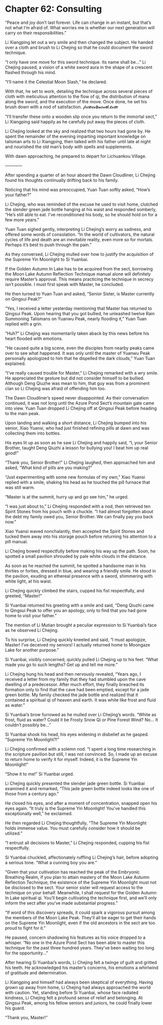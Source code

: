 # Chapter 62: Consulting

“Peace and joy don’t last forever. Life can change in an instant, but that’s not what I’m afraid of. What worries me is whether our next generation will carry on their responsibilities.”

Li Xiangping let out a wry smile and then changed the subject. He handed over a cloth and brush to Li Chejing so that he could document the sword technique.

“I only have one move for this sword technique. Its name shall be...” Li Chejing paused, a vision of a white sword aura in the shape of a crescent flashed through his mind.

“I’ll name it the Celestial Moon Slash,” he declared.

With that, he set to work, detailing the technique across several pieces of cloth with meticulous attention to the flow of qi, the distribution of mana along the sword, and the execution of the move. Once done, he set his brush down with a nod of satisfaction.
𝓯𝓻𝒆𝙚𝒘𝓮𝙗𝓷𝒐𝓿𝙚𝒍.𝙘𝓸𝙢

“I’ll transfer these onto a wooden slip once you return to the immortal sect,” Li Xiangping said happily as he carefully put away the pieces of cloth.

Li Chejing looked at the sky and realized that two hours had gone by. He spent the remainder of the evening imparting important knowledge on talisman arts to Li Xiangping, then talked with his father until late at night and nourished the old man’s body with spells and supplements.

With dawn approaching, he prepared to depart for Lichuankou Village.

————

After spending a quarter of an hour aboard the Dawn Cloudliner, Li Chejing found his thoughts continually drifting back to his family.

Noticing that his mind was preoccupied, Yuan Tuan softly asked, “How’s your father?”

Li Chejing, who was reminded of the excuse he used to visit home, clutched the slender green jade bottle hanging at his waist and responded somberly, “He’s still able to eat. I've reconditioned his body, so he should hold on for a few more years.”

Yuan Tuan sighed gently, interpreting Li Chejing’s worry as sadness, and offered some words of consolation. “In the world of cultivators, the natural cycles of life and death are an inevitable reality, even more so for mortals. Perhaps it’s best to push through the pain.”

As they conversed, Li Chejing mulled over how to justify the acquisition of the Supreme Yin Moonlight to Si Yuanbai.

If the Golden Autumn In Lake has to be acquired from the sect, borrowing the Moon Lake Autumn Reflection Technique manual alone will definitely require Master’s approval. This means practicing the technique in secrecy isn’t possible. I must first speak with Master, he concluded.

He then turned to Yuan Tuan and asked, “Senior Sister, is Master currently on Qingsui Peak?”

“Yes, I received a letter yesterday mentioning that Master has returned to Qingsui Peak. Upon hearing that you got bullied, he unleashed twelve Rain Summoning Talismans on Yuanwu Peak, nearly flooding it,” Yuan Tuan replied with a grin.

“Huh?” Li Chejing was momentarily taken aback by this news before his heart flooded with emotions.

“He caused quite a big scene, even the disciples from nearby peaks came over to see what happened. It was only until the master of Yuanwu Peak personally apologized to him that he dispelled the dark clouds,” Yuan Tuan explained.

“I’ve really caused trouble for Master,” Li Chejing remarked with a wry smile. He appreciated the gesture but did not consider himself to be bullied. Although Deng Qiuzhe was mean to him, that guy was from a prominent clan so Li Chejing was afraid of offending him too.

The Dawn Cloudliner’s speed never disappointed. As their conversation continued, it was not long until the Azure Pond Sect’s mountain gate came into view. Yuan Tuan dropped Li Chejing off at Qingsui Peak before heading to the main peak.

Upon landing and walking a short distance, Li Chejing bumped into his senior, Xiao Yuansi, who had just finished refining pills at dawn and was collecting them into bottles.

His eyes lit up as soon as he saw Li Chejing and happily said, “I, your Senior Brother, taught Deng Qiuzhi a lesson for bullying you! I beat him up real good!”

“Thank you, Senior Brother!” Li Chejing laughed, then approached him and asked, “What kind of pills are you making?”

“Just experimenting with some new formulas of my own,” Xiao Yuansi replied with a smile, shaking his head as he touched the pill furnace that was still warm.

“Master is at the summit, hurry up and go see him,” he urged.

“I was just about to,” Li Chejing responded with a nod, then retrieved ten Spirit Stones from his pouch with a chuckle. “I had almost forgotten about the debt my family owed you, Senior Brother. We can finally pay you back now.”

Xiao Yuansi waved nonchalantly, then accepted the Spirit Stones and tucked them away into his storage pouch before returning his attention to a pill manual.

Li Chejing bowed respectfully before making his way up the path. Soon, he spotted a small pavilion shrouded by pale white clouds in the distance.

As soon as he reached the summit, he spotted a handsome man in his thirties or forties, dressed in blue, and wearing a friendly smile. He stood in the pavilion, exuding an ethereal presence with a sword, shimmering with white light, at his waist.

Li Chejing quickly climbed the stairs, cupped his fist respectfully, and greeted, “Master!”

Si Yuanbai returned his greeting with a smile and said, “Deng Qiuzhi came to Qingsui Peak to offer you an apology, only to find that you had gone home to visit your father.”

The mention of Li Mutian brought a peculiar expression to Si Yuanbai’s face as he observed Li Chejing.

To his surprise, Li Chejing quickly kneeled and said, “I must apologize, Master! I’ve deceived my seniors! I actually returned home to Moongaze Lake for another purpose.”

Si Yuanbai, visibly concerned, quickly pulled Li Chejing up to his feet. “What made you go to such lengths? Get up and tell me more.”

Li Chejing hung his head and then nervously revealed, “Years ago, I received a letter from my family that they had stumbled upon the cave dwelling of a predecessor. After much effort, they finally breached its formation only to find that the cave had been emptied, except for a jade green bottle. My family checked the jade bottle and realized that it contained a spiritual qi of heaven and earth. It was white like frost and fluid as water.”

Si Yuanbai’s brow furrowed as he mulled over Li Chejing’s words. “White as frost, fluid as water? Could it be Frosty Snow Qi or Pine Forest Wind? No... It couldn’t possibly be...”

Si Yuanbai shook his head, his eyes widening in disbelief as he gasped. “Supreme Yin Moonlight?!”

Li Chejing confirmed with a solemn nod. “I spent a long time researching in the scripture pavilion but still, I was not convinced. So, I made up an excuse to return home to verify it for myself. Indeed, it is the Supreme Yin Moonlight!”

“Show it to me!” Si Yuanbai urged.

Li Chejing quickly presented the slender jade green bottle. Si Yuanbai examined it and remarked, “This jade green bottle indeed looks like one of those from a century ago.”

He closed his eyes, and after a moment of concentration, snapped open his eyes again. “It truly is the Supreme Yin Moonlight! You’ve handled this exceptionally well,” he exclaimed.

He then regarded Li Chejing thoughtfully, “The Supreme Yin Moonlight holds immense value. You must carefully consider how it should be utilized.”

“I entrust all decisions to Master,” Li Chejing responded, cupping his fist respectfully.

Si Yuanbai chuckled, affectionately ruffling Li Chejing’s hair, before adopting a serious tone. “What a cunning boy you are.”

“Given that your cultivation has reached the peak of the Embryonic Breathing Realm, if you plan to attain mastery of the Moon Lake Autumn Reflection Technique, the existence of the Supreme Yin Moonlight must not be disclosed to the sect. Your senior sister will request access to the technique on your behalf. Meanwhile, I shall request for the Golden Autumn In Lake spiritual qi. You’ll begin cultivating the technique first, and we’ll only inform the sect after you’ve made substantial progress.”

“If word of this discovery spreads, it could spark a vigorous pursuit among the members of the Moon Lake Peak. They’ll all be eager to get their hands on the Supreme Yin Moonlight, even if the old ancestors in the sect are too proud to fight for it.”

He paused, concern shadowing his features as his voice dropped to a whisper. “No one in the Azure Pond Sect has been able to master this technique for the past three hundred years. They’ve been waiting too long for the opportunity...”

After hearing Si Yuanbai’s words, Li Chejing felt a twinge of guilt and gritted his teeth. He acknowledged his master’s concerns, his emotions a whirlwind of gratitude and determination.

Li Xiangping and himself had always been skeptical of everything. Having grown up away from home, Li Chejing had always approached the world with caution. Yet, standing before Si Yuanbai, whose face radiated kindness, Li Chejing felt a profound sense of relief and belonging. At Qingsui Peak, among his fellow seniors and juniors, he could finally lower his guard.

“Thank you, Master!”
